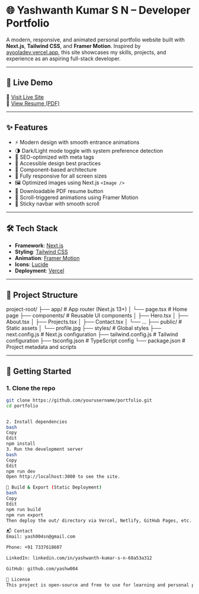 # 🌐 Yashwanth Kumar S N – Developer Portfolio

A modern, responsive, and animated personal portfolio website built with **Next.js**, **Tailwind CSS**, and **Framer Motion**. Inspired by [ayooladev.vercel.app](https://ayooladev.vercel.app), this site showcases my skills, projects, and experience as an aspiring full-stack developer.

---

## 📸 Live Demo

🚀 [Visit Live Site](https://your-deployment-link.vercel.app)  
📄 [View Resume (PDF)](https://drive.google.com/file/d/1-cO8JoS1tpL0w62Kozjpgh8seu2x4AWo/view)

---

## ✨ Features

- ⚡ Modern design with smooth entrance animations
- 🌗 Dark/Light mode toggle with system preference detection
- 🎯 SEO-optimized with meta tags
- 🧠 Accessible design best practices
- 🧩 Component-based architecture
- 📱 Fully responsive for all screen sizes
- 🖼️ Optimized images using Next.js `<Image />`
- 💾 Downloadable PDF resume button
- 🔄 Scroll-triggered animations using Framer Motion
- 🧭 Sticky navbar with smooth scroll

---

## 🛠 Tech Stack

- **Framework**: [Next.js](https://nextjs.org/)
- **Styling**: [Tailwind CSS](https://tailwindcss.com/)
- **Animation**: [Framer Motion](https://www.framer.com/motion/)
- **Icons**: [Lucide](https://lucide.dev/)
- **Deployment**: [Vercel](https://vercel.com)

---

## 📁 Project Structure

project-root/
├── app/ # App router (Next.js 13+)
│ └── page.tsx # Home page
├── components/ # Reusable UI components
│ ├── Hero.tsx
│ ├── About.tsx
│ ├── Projects.tsx
│ ├── Contact.tsx
│ └── ...
├── public/ # Static assets
│ └── profile.jpg
├── styles/ # Global styles
├── next.config.js # Next.js configuration
├── tailwind.config.js # Tailwind configuration
├── tsconfig.json # TypeScript config
└── package.json # Project metadata and scripts


---

## 🚀 Getting Started

### 1. Clone the repo

```bash
git clone https://github.com/yourusername/portfolio.git
cd portfolio


2. Install dependencies
bash
Copy
Edit
npm install
3. Run the development server
bash
Copy
Edit
npm run dev
Open http://localhost:3000 to see the site.

🔧 Build & Export (Static Deployment)
bash
Copy
Edit
npm run build
npm run export
Then deploy the out/ directory via Vercel, Netlify, GitHub Pages, etc.

📬 Contact
Email: yash004sn@gmail.com

Phone: +91 7337618607

LinkedIn: linkedin.com/in/yashwanth-kumar-s-n-68a53a312

GitHub: github.com/yashw004

📄 License
This project is open-source and free to use for learning and personal portfolio inspiration.


